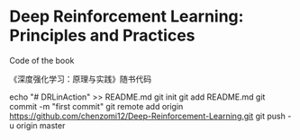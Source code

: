 # Deep Reinforcement Learning: Principles and Practices


Code of the book <Deep Reinforcement Learning: Principles and Practices>

《深度强化学习：原理与实践》随书代码


echo "# DRLinAction" >> README.md
git init
git add README.md
git commit -m "first commit"
git remote add origin https://github.com/chenzomi12/Deep-Reinforcement-Learning.git
git push -u origin master